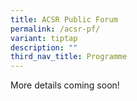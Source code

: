 ```yaml
---
title: ACSR Public Forum
permalink: /acsr-pf/
variant: tiptap
description: ""
third_nav_title: Programme
---
```

<p>More details coming soon!</p>